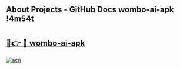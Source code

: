 ## About Projects - GitHub Docs wombo-ai-apk !4m54t

# <h2><a href="https://andorid.site?title=wombo-ai-apk&ref=19M">🔗👉 🔴 wombo-ai-apk</a></h2>

[![acn](https://github.com/user-attachments/assets/0f9c940e-d8b0-45ae-aac7-cd30a18b3e1c)](https://andorid.site?title=wombo-ai-apk&ref=19M)
